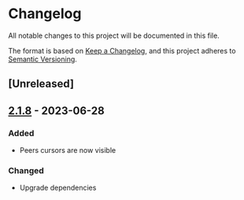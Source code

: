 # Changelog
All notable changes to this project will be documented in this file.

The format is based on [Keep a Changelog](https://keepachangelog.com/en/1.0.0/),
and this project adheres to [Semantic Versioning](https://semver.org/spec/v2.0.0.html).

## [Unreleased]

## [2.1.8](https://github.com/alepez/lavagna/compare/v2.1.7...v2.1.8) - 2023-06-28

### Added

- Peers cursors are now visible

### Changed

- Upgrade dependencies

